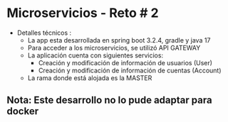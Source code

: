 # Microservicios - Reto # 2

* Detalles técnicos :
  * La app esta desarrollada en spring boot 3.2.4, gradle y java 17
  * Para acceder a los microservicios, se utilizó API GATEWAY
  * La aplicación cuenta con siguientes servicios:
    * Creación y modificación de información de usuarios (User)
    * Creación y modificación de información de cuentas (Account)
  * La rama donde está alojada es la MASTER
    

## Nota: Este desarrollo no lo pude adaptar para docker